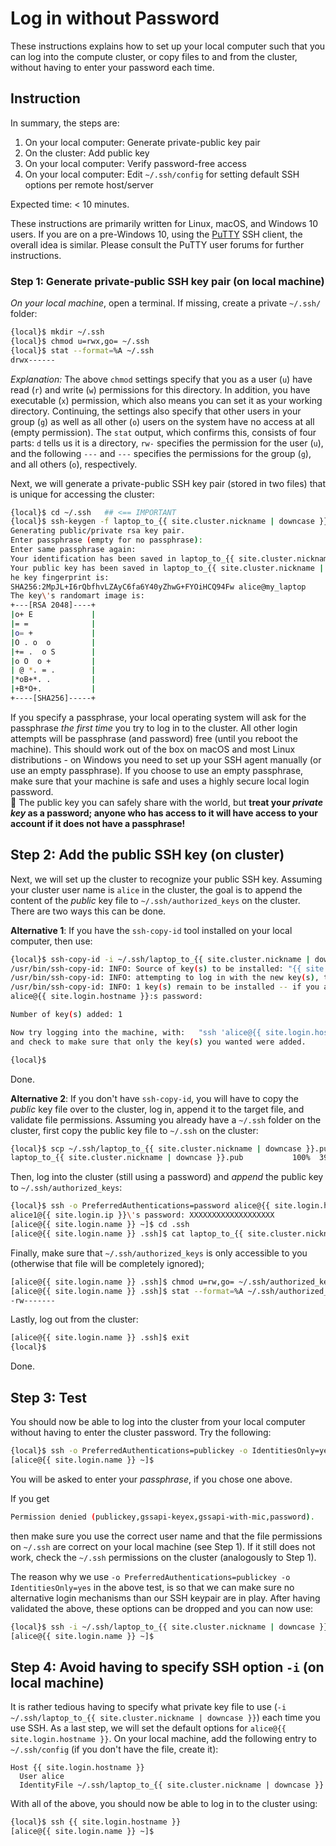 # Log in without Password

These instructions explains how to set up your local computer such that you can log into the compute cluster, or copy files to and from the cluster, without having to enter your password each time.


## Instruction

In summary, the steps are:

1. On your local computer: Generate private-public key pair
2. On the cluster: Add public key
3. On your local computer: Verify password-free access
4. On your local computer: Edit `~/.ssh/config` for setting default SSH options per remote host/server

Expected time: < 10 minutes.

<div class="alert alert-info" role="alert">
These instructions are primarily written for Linux, macOS, and Windows 10 users.  If you are on a pre-Windows 10, using the <a href="http://www.putty.org/">PuTTY</a> SSH client, the overall idea is similar.  Please consult the PuTTY user forums for further instructions.
</div>


### Step 1: Generate private-public SSH key pair (on local machine)

_On your local machine_, open a terminal.  If missing, create a private `~/.ssh/` folder:
```sh
{local}$ mkdir ~/.ssh
{local}$ chmod u=rwx,go= ~/.ssh
{local}$ stat --format=%A ~/.ssh
drwx------
```
_Explanation:_ The above `chmod` settings specify that you as a user (`u`) have read (`r`) and write (`w`) permissions for this directory.  In addition, you have executable (`x`) permission, which also means you can set it as your working directory.  Continuing, the settings also specify that other users in your group (`g`) as well as all other (`o`) users on the system have no access at all (empty permission).  The `stat` output, which confirms this, consists of four parts: `d` tells us it is a directory, `rw-` specifies the permission for the user (`u`), and the following `---` and `---` specifies the permissions for the group (`g`), and all others (`o`), respectively.


Next, we will generate a private-public SSH key pair (stored in two files) that is unique for accessing the cluster:
```sh
{local}$ cd ~/.ssh   ## <== IMPORTANT
{local}$ ssh-keygen -f laptop_to_{{ site.cluster.nickname | downcase }}
Generating public/private rsa key pair.
Enter passphrase (empty for no passphrase):
Enter same passphrase again:
Your identification has been saved in laptop_to_{{ site.cluster.nickname | downcase }}
Your public key has been saved in laptop_to_{{ site.cluster.nickname | downcase }}.pub.
he key fingerprint is:
SHA256:2MpJL+I6rQbfhvLZAyC6fa6Y40yZhwG+FYOiHCQ94Fw alice@my_laptop
The key\'s randomart image is:
+---[RSA 2048]----+
|o+ E             |
|= =              |
|o= +             |
|O . o  o         |
|+= .  o S        |
|o O  o +         |
| @ *. = .        |
|*oB+*. .         |
|+B*O+.           |
+----[SHA256]-----+
```
<div class="alert alert-info" role="alert">
If you specify a passphrase, your local operating system will ask for the passphrase <em>the first time</em> you try to log in to the cluster.  All other login attempts will be passphrase (and password) free (until you reboot the machine).  This should work out of the box on macOS and most Linux distributions - on Windows you need to set up your SSH agent manually (or use an empty passphrase).  If you choose to use an empty passphrase, make sure that your machine is safe and uses a highly secure local login password.
</div>

<div class="alert alert-danger" role="alert">
<span>🛑</span> The public key you can safely share with the world, but <strong>treat your <em>private key</em> as a password; anyone who has access to it will have access to your account if it does not have a passphrase!</strong>
</div>


## Step 2: Add the public SSH key (on cluster)

Next, we will set up the cluster to recognize your public SSH key.  Assuming your cluster user name is `alice` in the cluster, the goal is to append the content of the _public_ key file to `~/.ssh/authorized_keys` on the cluster.  There are two ways this can be done.

**Alternative 1**: If you have the `ssh-copy-id` tool installed on your local computer, then use:

```sh
{local}$ ssh-copy-id -i ~/.ssh/laptop_to_{{ site.cluster.nickname | downcase }}.pub alice@{{ site.login.hostname }}
/usr/bin/ssh-copy-id: INFO: Source of key(s) to be installed: "{{ site.user.home }}/.ssh/laptop_to_{{ site.cluster.nickname | downcase }}.pub"
/usr/bin/ssh-copy-id: INFO: attempting to log in with the new key(s), to filter out any that are already installed
/usr/bin/ssh-copy-id: INFO: 1 key(s) remain to be installed -- if you are prompted now it is to install the new keys
alice@{{ site.login.hostname }}:s password: 

Number of key(s) added: 1

Now try logging into the machine, with:   "ssh 'alice@{{ site.login.hostname }}'"
and check to make sure that only the key(s) you wanted were added.

{local}$
```

Done.



**Alternative 2**: If you don't have `ssh-copy-id`, you will have to copy the _public_ key file over to the cluster, log in, append it to the target file, and validate file permissions.  Assuming you already have a `~/.ssh` folder on the cluster, first copy the public key file to `~/.ssh` on the cluster:
```sh
{local}$ scp ~/.ssh/laptop_to_{{ site.cluster.nickname | downcase }}.pub alice@{{ site.login.name }}:.ssh/
laptop_to_{{ site.cluster.nickname | downcase }}.pub           100%  390     0.4KB/s   00:00
```

Then, log into the cluster (still using a password) and _append_ the public key to `~/.ssh/authorized_keys`:
```sh
{local}$ ssh -o PreferredAuthentications=password alice@{{ site.login.hostname }}
alice1@{{ site.login.ip }}\'s password: XXXXXXXXXXXXXXXXXXX
[alice@{{ site.login.name }} ~]$ cd .ssh
[alice@{{ site.login.name }} .ssh]$ cat laptop_to_{{ site.cluster.nickname | downcase }}.pub >> authorized_keys
```
Finally, make sure that `~/.ssh/authorized_keys` is only accessible to you (otherwise that file will be completely ignored);
```sh
[alice@{{ site.login.name }} .ssh]$ chmod u=rw,go= ~/.ssh/authorized_keys
[alice@{{ site.login.name }} .ssh]$ stat --format=%A ~/.ssh/authorized_keys
-rw-------
```
Lastly, log out from the cluster:
```sh
[alice@{{ site.login.name }} .ssh]$ exit
{local}$ 
```

Done.


## Step 3: Test

You should now be able to log into the cluster from your local computer without having to enter the cluster password.  Try the following:
```sh
{local}$ ssh -o PreferredAuthentications=publickey -o IdentitiesOnly=yes -i ~/.ssh/laptop_to_{{ site.cluster.nickname | downcase }} alice@{{ site.login.hostname }}
[alice@{{ site.login.name }} ~]$ 
```
You will be asked to enter your _passphrase_, if you chose one above.

If you get
```sh
Permission denied (publickey,gssapi-keyex,gssapi-with-mic,password).
```
then make sure you use the correct user name and that the file permissions on `~/.ssh` are correct on your local machine (see Step 1).  If it still does not work, check the `~/.ssh` permissions on the cluster (analogously to Step 1).

The reason why we use `-o PreferredAuthentications=publickey -o IdentitiesOnly=yes` in the above test, is so that we can make sure no alternative login mechanisms than our SSH keypair are in play.  After having validated the above, these options can be dropped and you can now use:
```sh
{local}$ ssh -i ~/.ssh/laptop_to_{{ site.cluster.nickname | downcase }} alice@{{ site.login.hostname }}
[alice@{{ site.login.name }} ~]$ 
```


## Step 4: Avoid having to specify SSH option `-i` (on local machine)

It is rather tedious having to specify what private key file to use (`-i ~/.ssh/laptop_to_{{ site.cluster.nickname | downcase }}`) each time you use SSH.  As a last step, we will set the default options for `alice@{{ site.login.hostname }}`.  On your local machine, add the following entry to `~/.ssh/config` (if you don't have the file, create it):
```lang-none
Host {{ site.login.hostname }}
  User alice
  IdentityFile ~/.ssh/laptop_to_{{ site.cluster.nickname | downcase }}
```

With all of the above, you should now be able to log in to the cluster using:
```sh
{local}$ ssh {{ site.login.hostname }}
[alice@{{ site.login.name }} ~]$ 
```

[UCSF VPN]: https://it.ucsf.edu/services/vpn
